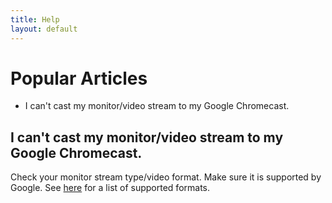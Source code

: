 ```yaml
---
title: Help
layout: default
---
```

# Popular Articles

* I can't cast my monitor/video stream to my Google Chromecast.

## I can't cast my monitor/video stream to my Google Chromecast.

Check your monitor stream type/video format. Make sure it is supported by Google. See [here](https://developers.google.com/cast/docs/media) for a list of supported formats.

